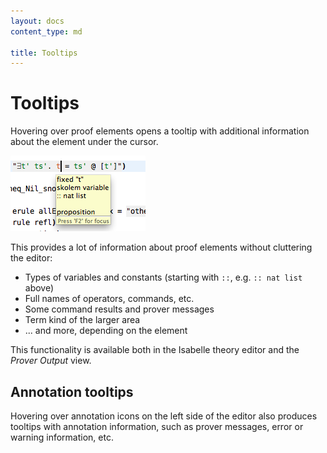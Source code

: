 ```yaml
---
layout: docs
content_type: md

title: Tooltips
---
```


# Tooltips

Hovering over proof elements opens a tooltip with additional information about the element under the cursor.

![Isabelle tooltip](../images/tooltip.png)

This provides a lot of information about proof elements without cluttering the editor: 

-   Types of variables and constants (starting with `::`, e.g. `:: nat list` above)
-   Full names of operators, commands, etc.
-   Some command results and prover messages
-   Term kind of the larger area
-   ... and more, depending on the element

This functionality is available both in the Isabelle theory editor and the _Prover Output_ view.


## Annotation tooltips

Hovering over annotation icons on the left side of the editor also produces tooltips with annotation information, such as prover messages, error or warning information, etc.
